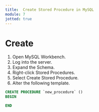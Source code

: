 ```yaml
---
title:  Create Stored Procedure in MySQL
module: 7
jotted: true
---
```


# Create

1. Open MySQL Workbench.
2. Log into the server.
3. Expand the Schema.
4. Right-click Stored Procedures.
5. Select Create Stored Procedure.
6. Alter the following template.

```sql
CREATE PROCEDURE `new_procedure` ()
BEGIN

END

```
